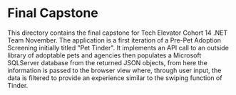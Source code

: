 # Final Capstone

This directory contains the final capstone for Tech Elevator Cohort 14 .NET Team November. The application is a first iteration of a Pre-Pet Adoption Screening initially titled "Pet Tinder". It implements an API call to an outside library of adoptable pets and agencies then populates a Microsoft SQLServer database from the returned JSON objects, from here the information is passed to the browser view where, through user input, the data is filtered to provide an experience similar to the swiping function of Tinder.
